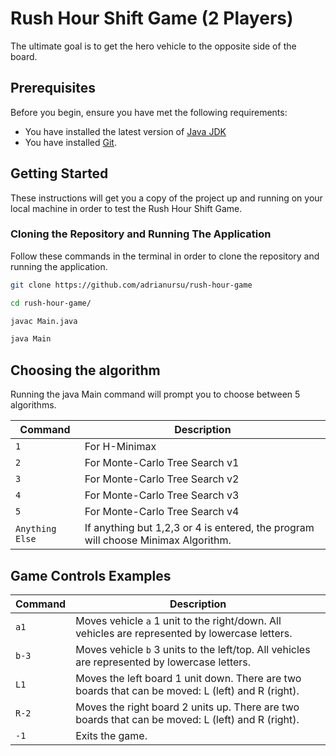 # Rush Hour Shift Game (2 Players)

The ultimate goal is to get the hero vehicle to the opposite side of the board.

## Prerequisites

Before you begin, ensure you have met the following requirements:
- You have installed the latest version of [Java JDK](https://www.oracle.com/java/technologies/javase-jdk11-downloads.html)
- You have installed [Git](https://git-scm.com/downloads).

## Getting Started

These instructions will get you a copy of the project up and running on your local machine in order to test the Rush Hour Shift Game.

### Cloning the Repository and Running The Application

Follow these commands in the terminal in order to clone the repository and running the application.
```bash
git clone https://github.com/adrianursu/rush-hour-game
```
```bash
cd rush-hour-game/
```
```bash
javac Main.java
```
```bash
java Main
```
## Choosing the algorithm
Running the java Main command will prompt you to choose between 5 algorithms.

| Command | Description |
|---------|-------------|
| `1`| For H-Minimax|
| `2`| For Monte-Carlo Tree Search v1 |
| `3`| For Monte-Carlo Tree Search v2 |
| `4`| For Monte-Carlo Tree Search v3 |
| `5`| For Monte-Carlo Tree Search v4|
|`Anything Else`| If anything but 1,2,3 or 4 is entered, the program will choose Minimax Algorithm.|

## Game Controls Examples

| Command | Description |
|---------|-------------|
| `a1`    | Moves vehicle `a` 1 unit to the right/down. All vehicles are represented by lowercase letters. |
| `b-3`   | Moves vehicle `b` 3 units to the left/top. All vehicles are represented by lowercase letters. |
| `L1`    | Moves the left board 1 unit down. There are two boards that can be moved: L (left) and R (right). |
| `R-2`   | Moves the right board 2 units up. There are two boards that can be moved: L (left) and R (right). |
| `-1`    | Exits the game. |
